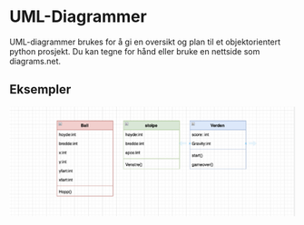 # UML-Diagrammer

UML-diagrammer brukes for å gi en oversikt og plan til et objektorientert python prosjekt. Du kan tegne for hånd eller bruke en nettside som diagrams.net. 

## Eksempler

![alt text](uml.png)

